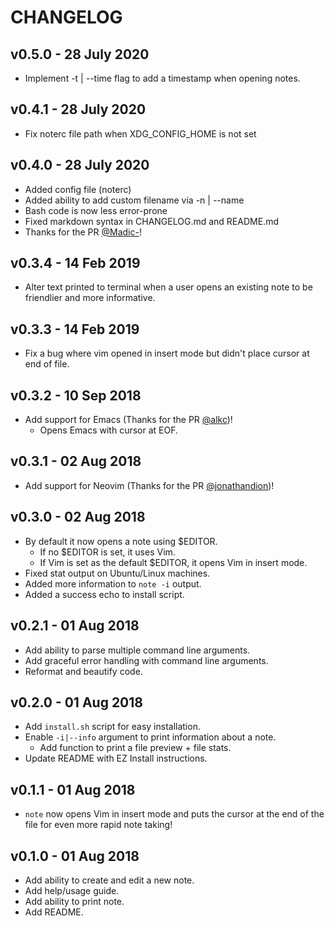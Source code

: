 # CHANGELOG

## v0.5.0 - 28 July 2020
* Implement -t | --time flag to add a timestamp when opening notes.

## v0.4.1 - 28 July 2020
* Fix noterc file path when XDG_CONFIG_HOME is not set

## v0.4.0 - 28 July 2020

* Added config file (noterc)
* Added ability to add custom filename via -n | --name
* Bash code is now less error-prone
* Fixed markdown syntax in CHANGELOG.md and README.md
* Thanks for the PR [@Madic-](https://github.com/Madic-)!

## v0.3.4 - 14 Feb 2019

* Alter text printed to terminal when a user opens an existing note to be friendlier
and more informative.

## v0.3.3 - 14 Feb 2019

* Fix a bug where vim opened in insert mode but didn't place cursor at end of file.

## v0.3.2 - 10 Sep 2018

* Add support for Emacs (Thanks for the PR [@alkc](https://github.com/alkc))!
  * Opens Emacs with cursor at EOF.

## v0.3.1 - 02 Aug 2018

* Add support for Neovim (Thanks for the PR [@jonathandion](https://github.com/jonathandion))!

## v0.3.0 - 02 Aug 2018

* By default it now opens a note using $EDITOR.
  * If no $EDITOR is set, it uses Vim.
  * If Vim is set as the default $EDITOR, it opens Vim in insert mode.
* Fixed stat output on Ubuntu/Linux machines.
* Added more information to `note -i` output.
* Added a success echo to install script.

## v0.2.1 - 01 Aug 2018

* Add ability to parse multiple command line arguments.
* Add graceful error handling with command line arguments.
* Reformat and beautify code.

## v0.2.0 - 01 Aug 2018

* Add `install.sh` script for easy installation.
* Enable `-i|--info` argument to print information about a note.
  * Add function to print a file preview + file stats.
* Update README with EZ Install instructions.

## v0.1.1 - 01 Aug 2018

* `note` now opens Vim in insert mode and puts the cursor at the end of the file
for even more rapid note taking!


## v0.1.0 - 01 Aug 2018

* Add ability to create and edit a new note.
* Add help/usage guide.
* Add ability to print note.
* Add README.
